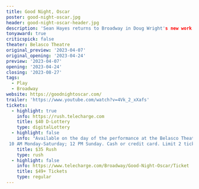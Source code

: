 ```yaml
---
title: Good Night, Oscar
poster: good-night-oscar.jpg
header: good-night-oscar-header.jpg
description: 'Sean Hayes returns to Broadway in Doug Wright's new work.'
tonyaward: true
criticspick: false
theater: Belasco Theatre
original_preview: '2023-04-07'
original_opening: '2023-04-24'
preview: '2023-04-07'
opening: '2023-04-24'
closing: '2023-08-27'
tags: 
  - Play
  - Broadway
website: https://goodnightoscar.com/
trailer: 'https://www.youtube.com/watch?v=4Vk_2_xXafs'
tickets: 
  - highlight: true
    info: https://rush.telecharge.com
    title: $40 D-Lottery
    type: digitalLottery
  - highlight: false
    info: "Available on the day of the performance at the Belasco Theatre box office
 10 AM Monday-Saturday; 12 PM Sunday. Cash or credit card. Limit 2 tickets per person. Seat locations determined at the discretion of the box office. Subject to daily availability."
    title: $35 Rush
    type: rush
  - highlight: false
    info: https://www.telecharge.com/Broadway/Good-Night-Oscar/Ticket
    title: $49+ Tickets
    type: regular
---
```

